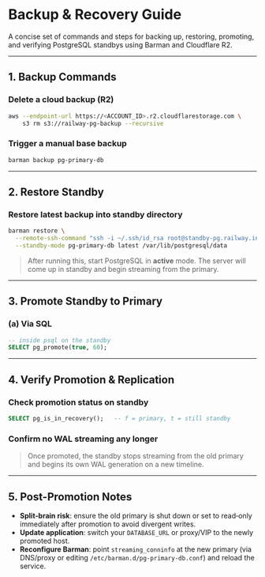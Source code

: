 # Backup & Recovery Guide

A concise set of commands and steps for backing up, restoring, promoting, and verifying PostgreSQL standbys using Barman and Cloudflare R2.

---

## 1. Backup Commands

### Delete a cloud backup (R2)
```bash
aws --endpoint-url https://<ACCOUNT_ID>.r2.cloudflarestorage.com \
    s3 rm s3://railway-pg-backup --recursive
```

### Trigger a manual base backup
```bash
barman backup pg-primary-db
```

---

## 2. Restore Standby

### Restore latest backup into standby directory
```bash
barman restore \
  --remote-ssh-command "ssh -i ~/.ssh/id_rsa root@standby-pg.railway.internal" \
  --standby-mode pg-primary-db latest /var/lib/postgresql/data
```

> After running this, start PostgreSQL in **active** mode. The server will come up in standby and begin streaming from the primary.

---

## 3. Promote Standby to Primary

### (a) Via SQL
```sql
-- inside psql on the standby
SELECT pg_promote(true, 60);
```

---

## 4. Verify Promotion & Replication

### Check promotion status on standby
```sql
SELECT pg_is_in_recovery();   -- f = primary, t = still standby
```

### Confirm no WAL streaming any longer
> Once promoted, the standby stops streaming from the old primary and begins its own WAL generation on a new timeline.

---

## 5. Post-Promotion Notes

- **Split‑brain risk**: ensure the old primary is shut down or set to read‑only immediately after promotion to avoid divergent writes.
- **Update application**: switch your `DATABASE_URL` or proxy/VIP to the newly promoted host.
- **Reconfigure Barman**: point `streaming_conninfo` at the new primary (via DNS/proxy or editing `/etc/barman.d/pg-primary-db.conf`) and reload the service.

